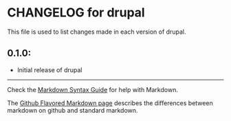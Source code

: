 # CHANGELOG for drupal

This file is used to list changes made in each version of drupal.

## 0.1.0:

* Initial release of drupal

- - - 
Check the [Markdown Syntax Guide](http://daringfireball.net/projects/markdown/syntax) for help with Markdown.

The [Github Flavored Markdown page](http://github.github.com/github-flavored-markdown/) describes the differences between markdown on github and standard markdown.
